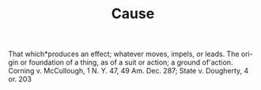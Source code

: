 ---
title: Cause
letter: C
permalink: "/definitions/bld-cause.html"
body: That which*produces an effect; whatever moves, impels, or leads. The ori-gin
  or foundation of a thing, as of a suit or action; a ground of'action. Corning v.
  McCullough, 1 N. Y. 47, 49 Am. Dec. 287; State v. Dougherty, 4 or. 203
published_at: '2018-07-07'
source: Black's Law Dictionary 2nd Ed (1910)
layout: post
---